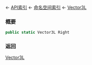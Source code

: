 ← [API索引](Api-Index) ← [命名空间索引](Namespace-Index) ← [Vector3L](VRageMath.Vector3L)

### 概要

```csharp
public static Vector3L Right
```

### 返回

[Vector3L](VRageMath.Vector3L)

